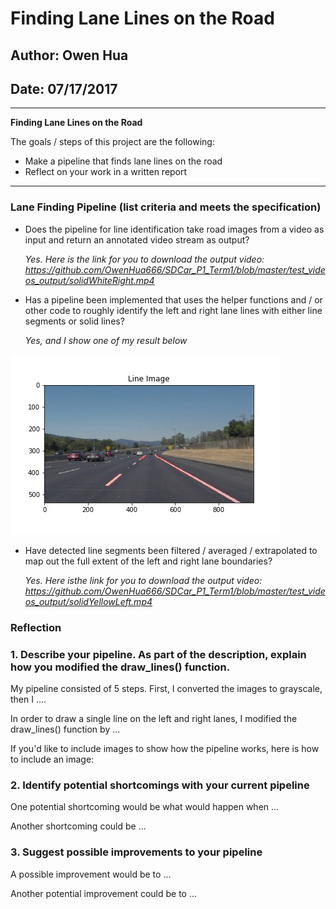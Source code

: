 # **Finding Lane Lines on the Road** 

## Author: Owen Hua
## Date: 07/17/2017

---

**Finding Lane Lines on the Road**

The goals / steps of this project are the following:
* Make a pipeline that finds lane lines on the road
* Reflect on your work in a written report


[//]: # (Image References)

[image1]: ./test_images_output/solidWhiteCurveLD.jpg "Rawlines Picture"

---
### Lane Finding Pipeline (list criteria and meets the specification)

* Does the pipeline for line identification take road images from a video as input and return an annotated video stream as output?
 
  _Yes. Here is the link for you to download the output video: https://github.com/OwenHua666/SDCar_P1_Term1/blob/master/test_videos_output/solidWhiteRight.mp4_
* Has a pipeline been implemented that uses the helper functions and / or other code to roughly identify the left and right lane lines   with either line segments or solid lines? 

  _Yes, and I show one of my result below_

![alt text][image1]


* Have detected line segments been filtered / averaged / extrapolated to map out the full extent of the left and right lane boundaries?

  _Yes. Here isthe link for you to download the output video: https://github.com/OwenHua666/SDCar_P1_Term1/blob/master/test_videos_output/solidYellowLeft.mp4_
  
### Reflection

### 1. Describe your pipeline. As part of the description, explain how you modified the draw_lines() function.

My pipeline consisted of 5 steps. First, I converted the images to grayscale, then I .... 

In order to draw a single line on the left and right lanes, I modified the draw_lines() function by ...

If you'd like to include images to show how the pipeline works, here is how to include an image: 




### 2. Identify potential shortcomings with your current pipeline


One potential shortcoming would be what would happen when ... 

Another shortcoming could be ...


### 3. Suggest possible improvements to your pipeline

A possible improvement would be to ...

Another potential improvement could be to ...
